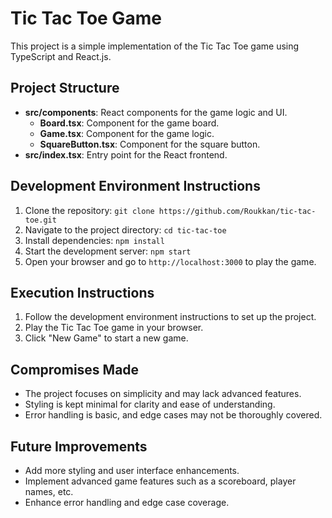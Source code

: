 # Tic Tac Toe Game

This project is a simple implementation of the Tic Tac Toe game using TypeScript and React.js.

## Project Structure

- **src/components**: React components for the game logic and UI.
  - **Board.tsx**: Component for the game board.
  - **Game.tsx**: Component for the game logic.
  - **SquareButton.tsx**: Component for the square button.
- **src/index.tsx**: Entry point for the React frontend.

## Development Environment Instructions

1. Clone the repository: `git clone https://github.com/Roukkan/tic-tac-toe.git`
2. Navigate to the project directory: `cd tic-tac-toe`
3. Install dependencies: `npm install`
4. Start the development server: `npm start`
5. Open your browser and go to `http://localhost:3000` to play the game.

## Execution Instructions

1. Follow the development environment instructions to set up the project.
2. Play the Tic Tac Toe game in your browser.
3. Click "New Game" to start a new game.

## Compromises Made

- The project focuses on simplicity and may lack advanced features.
- Styling is kept minimal for clarity and ease of understanding.
- Error handling is basic, and edge cases may not be thoroughly covered.

## Future Improvements

- Add more styling and user interface enhancements.
- Implement advanced game features such as a scoreboard, player names, etc.
- Enhance error handling and edge case coverage.
